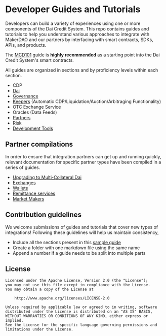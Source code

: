 # Developer Guides and Tutorials

Developers can build a variety of experiences using one or more components of the Dai Credit System. This repo contains guides and tutorials to help you understand various approaches to integrate with MakerDAO and our partners by interfacing with smart contracts, SDKs, APIs, and products.

The [MCD101](mcd/mcd-101.md) guide is **highly recommended** as a starting point into the Dai Credit System's smart contracts.

All guides are organized in sections and by proficiency levels within each section.

* CDP
* [Dai](dai/)
* [Governance](governance/)
* [Keepers](keepers/) (Automatic CDP/Liquidation/Auction/Arbitraging Functionality)
* OTC Exchange Service
* Oracles (Data Feeds)
* [Partners](partners/)
* Risk
* [Development Tools](devtools/)

## Partner compilations

In order to ensure that integration partners can get up and running quickly, relevant documentation for specific partner types have been compiled in a series of guides.

* [Upgrading to Multi-Collateral Dai](mcd/)
* [Exchanges](exchanges/)
* [Wallets](wallets/)
* [Remittance services](remittance/)
* [Market Makers](market-makers/)

## Contribution guidelines

We welcome submissions of guides and tutorials that cover new types of integrations! Following these guidelines will help us maintain consistency,

* Include all the sections present in this [sample guide](/sample/sample-guide-01/sample-guide-01.md)  
* Create a folder with one markdown file using the same name
* Append a number if a guide needs to be split into multiple parts

## License

```text
Licensed under the Apache License, Version 2.0 (the "License");
you may not use this file except in compliance with the License.
You may obtain a copy of the License at

    http://www.apache.org/licenses/LICENSE-2.0

Unless required by applicable law or agreed to in writing, software
distributed under the License is distributed on an "AS IS" BASIS,
WITHOUT WARRANTIES OR CONDITIONS OF ANY KIND, either express or implied.
See the License for the specific language governing permissions and
limitations under the License.
```
